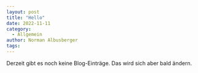 ```yaml
---
layout: post
title: "Hello"
date: 2022-11-11
category:
  - Allgemein
author: Norman Albusberger
tags:
---
```


Derzeit gibt es noch keine Blog-Einträge. Das wird sich aber bald ändern.